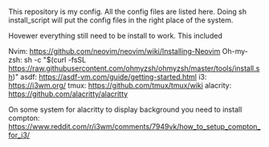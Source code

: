This repository is my config. All the config files are listed here. Doing sh install_script will put the config files in the right place of the system.

Hovewer everything still need to be install to work. This included

Nvim: https://github.com/neovim/neovim/wiki/Installing-Neovim
Oh-my-zsh: sh -c "$(curl -fsSL https://raw.githubusercontent.com/ohmyzsh/ohmyzsh/master/tools/install.sh)"
asdf: https://asdf-vm.com/guide/getting-started.html
i3: https://i3wm.org/
tmux: https://github.com/tmux/tmux/wiki
alacrity: https://github.com/alacritty/alacritty 

On some system for alacritty to display background you need to install compton: 
https://www.reddit.com/r/i3wm/comments/7949vk/how_to_setup_compton_for_i3/

